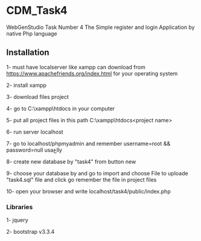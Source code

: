 # CDM_Task4
WebGenStudio Task Number 4
The Simple register and login Application by native Php language 
## Installation
1- must have localserver like xampp  can download from https://www.apachefriends.org/index.html for your operating system

2- install xampp 

3- download files project 

4- go to  C:\xampp\htdocs  in your computer 

5- put all project files in this path C:\xampp\htdocs\<project name>  

6- run server localhost 

7- go to localhost/phpmyadmin  and remember username=root && password=null  usaعlly

8- create new database by "task4"   from button new

9- choose your database by and go to import and choose File to uploade "task4.sql" file and click go  remember the file in project files

10- open your browser and write  localhost/task4/public/index.php

### Libraries
1- jquery 

2- bootstrap v3.3.4 

